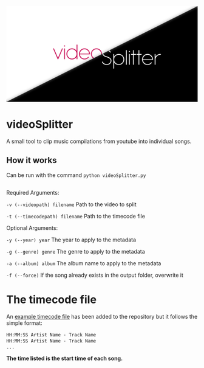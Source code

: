 ![alt-text](https://raw.githubusercontent.com/tnk-rin/walls/main/VideoSplitter.png "Logo")

# videoSplitter
A small tool to clip music compilations from youtube into individual songs.

## How it works
Can be run with the command
`python videoSplitter.py`
##

Required Arguments:

`-v (--videopath) filename`    Path to the video to split

`-t (--timecodepath) filename` Path to the timecode file

Optional Arguments:

`-y (--year) year`             The year to apply to the metadata

`-g (--genre) genre`           The genre to apply to the metadata

`-a (--album) album`           The album name to apply to the metadata

`-f (--force)`                 If the song already exists in the output folder, overwrite it

# The timecode file

An [example timecode file](https://github.com/tnk-rin/videoSplitter/blob/master/example_timecode.txt) has been added to the repository but it follows the simple format:

```
HH:MM:SS Artist Name - Track Name
HH:MM:SS Artist Name - Track Name
...
```

__The time listed is the start time of each song.__
